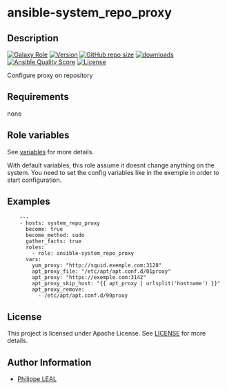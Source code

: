 # ansible-system_repo_proxy

## Description

[![Galaxy Role](https://img.shields.io/badge/galaxy-system_repo_proxy-purple?style=flat)](https://galaxy.ansible.com/lotusnoir/system_repo_proxy)
[![Version](https://img.shields.io/github/release/lotusnoir/ansible-system_repo_proxy.svg)](https://github.com/lotusnoir/ansible-system_repo_proxy/releases/latest)
[![GitHub repo size](https://img.shields.io/github/repo-size/lotusnoir/ansible-system_repo_proxy?color=orange&style=flat)](https://galaxy.ansible.com/lotusnoir/system_repo_proxy)
[![downloads](https://img.shields.io/ansible/role/d/56933)](https://galaxy.ansible.com/lotusnoir/system_repo_proxy)
[![Ansible Quality Score](https://img.shields.io/ansible/quality/56933)](https://galaxy.ansible.com/lotusnoir/system_repo_proxy)
[![License](https://img.shields.io/badge/license-Apache--2.0-brightgreen?style=flat)](https://opensource.org/licenses/Apache-2.0)

Configure proxy on repository

## Requirements

none

## Role variables

See [variables](/defaults/main.yml) for more details.

With default variables, this role assume it doesnt change anything on the system. You need to set the config variables like in the exemple in order to start configuration.

## Examples

        ---
        - hosts: system_repo_proxy
          become: true
          become_method: sudo
          gather_facts: true
          roles:
            - role: ansible-system_repo_proxy
          vars: 
            yum_proxy: "http://squid.exemple.com:3128"
            apt_proxy_file: "/etc/apt/apt.conf.d/01proxy"
            apt_proxy: "https://exemple.com:3142"
            apt_proxy_skip_host: "{{ apt_proxy | urlsplit('hostname') }}"
            apt_proxy_remove:
              - /etc/apt/apt.conf.d/99proxy
            



## License

This project is licensed under Apache License. See [LICENSE](/LICENSE) for more details.

## Author Information

- [Philippe LEAL](https://github.com/lotusnoir)

